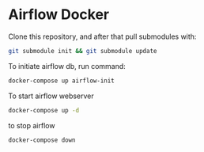 # Airflow Docker

Clone this repository, and after that pull submodules with:

```bash
git submodule init && git submodule update
```

To initiate airflow db, run command:

```bash
docker-compose up airflow-init
```

To start airflow webserver
```bash
docker-compose up -d
```

to stop airflow
```bash
docker-compose down
```
